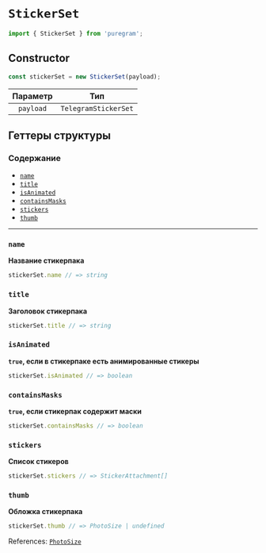 # `StickerSet`

```ts
import { StickerSet } from 'puregram';
```

## Constructor

```ts
const stickerSet = new StickerSet(payload);
```

| Параметр  |         Тип          |
| :-------: | :------------------: |
| `payload` | `TelegramStickerSet` |

## Геттеры структуры

### Содержание

* [`name`](#name)
* [`title`](#title)
* [`isAnimated`](#isanimated)
* [`containsMasks`](#containsmasks)
* [`stickers`](#stickers)
* [`thumb`](#thumb)

---

### `name`

**Название стикерпака**

```ts
stickerSet.name // => string
```

### `title`

**Заголовок стикерпака**

```ts
stickerSet.title // => string
```

### `isAnimated`

**`true`, если в стикерпаке есть анимированные стикеры**

```ts
stickerSet.isAnimated // => boolean
```

### `containsMasks`

**`true`, если стикерпак содержит маски**

```ts
stickerSet.containsMasks // => boolean
```

### `stickers`

**Список стикеров**

```ts
stickerSet.stickers // => StickerAttachment[]
```

### `thumb`

**Обложка стикерпака**

```ts
stickerSet.thumb // => PhotoSize | undefined
```

References: [`PhotoSize`](./photo-size.md)